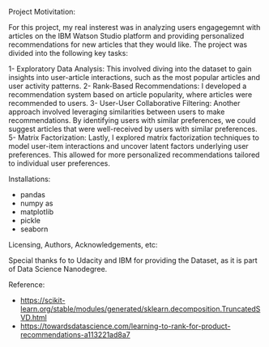 Project Motivitation:
  
For this project, my real insterest was in analyzing users engagegemnt with articles on the IBM Watson Studio platform and providing personalized recommendations for new articles that they would like. The project was divided into the following key tasks:

1- Exploratory Data Analysis: This involved diving into the dataset to gain insights into user-article interactions, such as the most popular articles and user activity patterns.
2- Rank-Based Recommendations: I developed a recommendation system based on article popularity, where articles were recommended to users. 
3- User-User Collaborative Filtering: Another approach involved leveraging similarities between users to make recommendations. By identifying users with similar preferences, we could suggest articles that were well-received by users with similar preferences.
5- Matrix Factorization: Lastly, I explored matrix factorization techniques to model user-item interactions and uncover latent factors underlying user preferences. This allowed for more personalized recommendations tailored to individual user preferences.

Installations: 

- pandas 
- numpy as 
- matplotlib
- pickle
- seaborn

Licensing, Authors, Acknowledgements, etc:

Special thanks fo to Udacity and IBM for providing the Dataset, as it is part of Data Science Nanodegree.

Reference: 

- https://scikit-learn.org/stable/modules/generated/sklearn.decomposition.TruncatedSVD.html
- https://towardsdatascience.com/learning-to-rank-for-product-recommendations-a113221ad8a7
